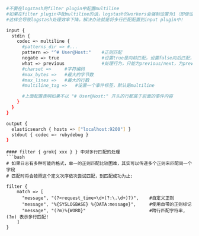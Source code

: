 ```bash
#不要在logstash的filter plugin中配置multiline
#如果在filter plugin中配multiline的话，logstash的workers会强制设置为1（即使设置为其他值也没用）
#这样会导致logstash处理效率下降。解决办法就是将多行匹配配置到input plugin中!

input {
  stdin {
    codec => multiline {
      #patterns_dir => #...
      pattern => "^# User@Host:"    #正则匹配
      negate => true                #设置true是向前匹配，设置false向后匹配，默认 FALSE
      what => previous              #处理行为，只能为previous/next，为previous时代表匹配此模式的行属于前面的事件内容
      #charset =>     #字符编码
      #max_bytes =>   #最大的字节数
      #max_lines =>   #最大的行数
      #multiline_tag =>   #设置一个事件标签，默认是multiline

      #上面配置表明如果不以 "# User@Host:" 开头的行都属于前面的事件内容
    }
  }
}

output {
  elasticsearch { hosts => ["localhost:9200"] }
  stdout { codec => rubydebug }
}
```
```
#### filter { grok{ xxx } } 中对多行匹配的处理
```bash
# 如果日志有多种可能的格式，单一的正则匹配比较困难，其实可以传递多个正则来匹配同一个字段
# 匹配时将会按照这个定义次序依次尝试匹配，到匹配成功为止:

filter {
    match => [
      "message", "(?<request_time>\d+(?:\.\d+)?)",    #自定义正则
      "message", "%{SYSLOGBASE} %{DATA:message}",     #使用自带的正则标记
      "message", "(?m)%{WORD}"                        #跨行匹配字符串, (?m) 表示多行匹配!
    ]
}
```